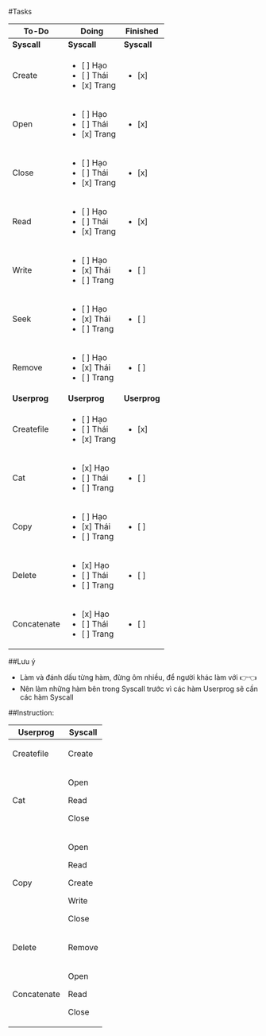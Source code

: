 #Tasks

To-Do   |Doing  |Finished
--      |--     |--      
**Syscall**|**Syscall**|**Syscall**
Create      |<ul><li>[ ] Hạo</li><li>[ ] Thái</li><li>[x] Trang</li></ul>|<ul><li>[x]</li></ul>
Open        |<ul><li>[ ] Hạo</li><li>[ ] Thái</li><li>[x] Trang</li></ul>|<ul><li>[x]</li></ul>
Close       |<ul><li>[ ] Hạo</li><li>[ ] Thái</li><li>[x] Trang</li></ul>|<ul><li>[x]</li></ul>
Read        |<ul><li>[ ] Hạo</li><li>[ ] Thái</li><li>[x] Trang</li></ul>|<ul><li>[x]</li></ul>
Write       |<ul><li>[ ] Hạo</li><li>[x] Thái</li><li>[ ] Trang</li></ul>|<ul><li>[ ]</li></ul>
Seek        |<ul><li>[ ] Hạo</li><li>[x] Thái</li><li>[ ] Trang</li></ul>|<ul><li>[ ]</li></ul>
Remove      |<ul><li>[ ] Hạo</li><li>[x] Thái</li><li>[ ] Trang</li></ul>|<ul><li>[ ]</li></ul>
**Userprog**|**Userprog**|**Userprog**
Createfile  |<ul><li>[ ] Hạo</li><li>[ ] Thái</li><li>[x] Trang</li></ul>|<ul><li>[x]</li></ul>
Cat         |<ul><li>[x] Hạo</li><li>[ ] Thái</li><li>[ ] Trang</li></ul>|<ul><li>[ ]</li></ul>
Copy        |<ul><li>[ ] Hạo</li><li>[x] Thái</li><li>[ ] Trang</li></ul>|<ul><li>[ ]</li></ul>
Delete      |<ul><li>[x] Hạo</li><li>[ ] Thái</li><li>[ ] Trang</li></ul>|<ul><li>[ ]</li></ul>
Concatenate |<ul><li>[x] Hạo</li><li>[ ] Thái</li><li>[ ] Trang</li></ul>|<ul><li>[ ]</li></ul>

##Lưu ý

- Làm và đánh dấu từng hàm, đừng ôm nhiều, để người khác làm với 👉👈
- Nên làm những hàm bên trong Syscall trước vì các hàm Userprog sẽ cần các hàm Syscall

##Instruction:

Userprog|Syscall
--|--
Createfile|<p>Create</p>
Cat|<p>Open</p><p>Read</p><p>Close</p>
Copy|<p>Open</p><p>Read</p><p>Create</p><p>Write</p><p>Close</p>
Delete|<p>Remove</p>
Concatenate|<p>Open</p><p>Read</p><p>Close</p>

